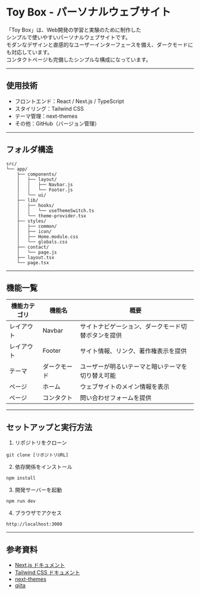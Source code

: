 # Toy Box - パーソナルウェブサイト

「Toy Box」は、Web開発の学習と実験のために制作した<br>
シンプルで使いやすいパーソナルウェブサイトです。  
モダンなデザインと直感的なユーザーインターフェースを備え、ダークモードにも対応しています。<br>
コンタクトページも完備したシンプルな構成になっています。

---

## 使用技術

- フロントエンド：React / Next.js / TypeScript
- スタイリング：Tailwind CSS 
- テーマ管理：next-themes
- その他：GitHub（バージョン管理）

---

## フォルダ構造

```
src/
└── app/
    ├── components/
    │   ├── layout/
    │   │   ├── Navbar.js
    │   │   └── Footer.js
    │   └── ui/
    ├── lib/
    │   ├── hooks/
    │   │   └── useThemeSwitch.ts
    │   └── theme-provider.tsx
    ├── styles/
    │   ├── common/
    │   ├── icon/
    │   ├── Home.module.css
    │   └── globals.css
    ├── contact/
    │   └── page.js
    ├── layout.tsx
    └── page.tsx
```

---

## 機能一覧

| 機能カテゴリ | 機能名 | 概要 |
| ----------- | ------ | ---- |
| レイアウト | Navbar | サイトナビゲーション、ダークモード切替ボタンを提供 |
| レイアウト | Footer | サイト情報、リンク、著作権表示を提供 |
| テーマ | ダークモード | ユーザーが明るいテーマと暗いテーマを切り替え可能 |
| ページ | ホーム | ウェブサイトのメイン情報を表示 |
| ページ | コンタクト | 問い合わせフォームを提供 |

---

## セットアップと実行方法

1. リポジトリをクローン
```
git clone [リポジトリURL]
```

2. 依存関係をインストール
```
npm install
```

3. 開発サーバーを起動
```
npm run dev
```

4. ブラウザでアクセス
```
http://localhost:3000
```

---

## 参考資料

- [Next.js ドキュメント](https://nextjs.org/docs)
- [Tailwind CSS ドキュメント](https://tailwindcss.com/docs)
- [next-themes](https://github.com/pacocoursey/next-themes)
- [qiita](https://qiita.com/minimumskills/items/a044d4abafb72c3e1681)
